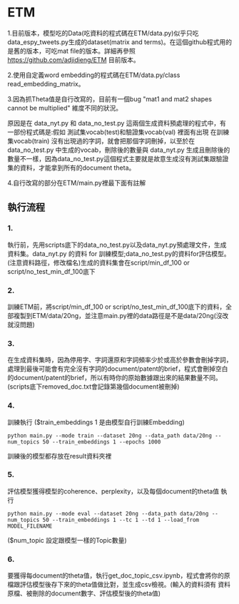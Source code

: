 # ETM
1.目前版本，模型吃的Data(吃資料的程式碼在ETM/data.py)似乎只吃data_espy_tweets.py生成的dataset(matrix and terms)。在這個github程式用的是舊的版本，可吃mat file的版本。詳細再參照 https://github.com/adjidieng/ETM 目前版本。

2.使用自定義word embedding的程式碼在ETM/data.py/class read_embedding_matrix。

3.因為抓Theta值是自行改寫的，目前有一個bug "mat1 and mat2 shapes cannot be multiplied" 維度不同的狀況。

原因是在 data_nyt.py 和 data_no_test.py 這兩個生成資料預處理的程式中，有一部份程式碼是:假如 測試集vocab(test)和驗證集vocab(val) 裡面有出現 在訓練集vocab(train) 沒有出現過的字詞，就會把那個字詞刪掉，以至於在 data_no_test.py 中生成的vocab，刪除後的數量與 data_nyt.py 生成且刪除後的數量不一樣，因為data_no_test.py這個程式主要就是故意生成沒有測試集跟驗證集的資料，才能拿到所有的document theta。

4.自行改寫的部分在ETM/main.py裡最下面有註解

## 執行流程

### 1.
執行前，先用scripts底下的data_no_test.py以及data_nyt.py預處理文件，生成資料集。data_nyt.py 的資料 for 訓練模型;data_no_test.py的資料for評估模型。(注意資料路徑，修改檔名)生成的資料集會在script/min_df_100 or script/no_test_min_df_100底下

### 2.
訓練ETM前，將script/min_df_100 or script/no_test_min_df_100底下的資料，全部複製到ETM/data/20ng，並注意main.py裡的data路徑是不是data/20ng(沒改就沒問題)

### 3.
在生成資料集時，因為停用字、字詞還原和字詞頻率少於或高於參數會刪掉字詞，處理到最後可能會有完全沒有字詞的document/patent的brief，程式會刪掉空白的document/patent的brief，所以有時你的原始數據跟出來的結果數量不同。(scripts底下removed_doc.txt會記錄第幾個document被刪掉)

### 4.
訓練執行  ($train_embeddings 1 是由模型自行訓練Embedding)
```
python main.py --mode train --dataset 20ng --data_path data/20ng --num_topics 50 --train_embeddings 1 --epochs 1000
```
訓練後的模型都存放在result資料夾裡

### 5.
評估模型獲得模型的coherence、perplexity，以及每個document的theta值 執行
```
python main.py --mode eval --dataset 20ng --data_path data/20ng --num_topics 50 --train_embeddings 1 --tc 1 --td 1 --load_from MODEL_FILENAME
```
($num_topic 設定跟模型一樣的Topic數量)

### 6.
要獲得每document的theta值，執行get_doc_topic_csv.ipynb，程式會將你的原檔跟評估模型後存下來的theta值做比對，並生成csv檢視。(輸入的資料須有 資料原檔、被刪除的document數字、評估模型後的theta值)
